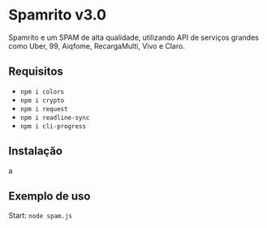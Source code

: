 # Spamrito v3.0
Spamrito e um SPAM de alta qualidade, utilizando API de serviços grandes como Uber, 99, Aiqfome, RecargaMulti, Vivo e Claro.

## Requisitos
* `npm i colors`
* `npm i crypto`
* `npm i request`
* `npm i readline-sync`
* `npm i cli-progress`

## Instalação
a

## Exemplo de uso

Start: ```node spam.js```
